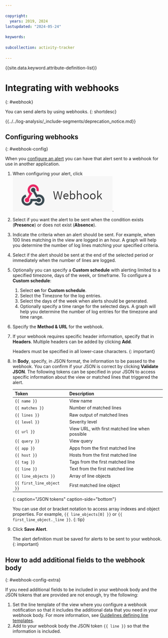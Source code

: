 ```yaml
---

copyright:
  years: 2019, 2024
lastupdated: "2024-05-24"

keywords:

subcollection: activity-tracker

---
```


{{site.data.keyword.attribute-definition-list}}


# Integrating with webhooks
{: #webhook}

You can send alerts by using webhooks.
{: shortdesc}


{{../../log-analysis/_include-segments/deprecation_notice.md}}

## Configuring webhooks
{: #webhook-config}

When you [configure an alert](/docs/activity-tracker?topic=activity-tracker-create_alert_ui) you can have that alert sent to a webhook for use in another application.

1. When configuring your alert, click ![Webhook icon](../images/webhook.png "Webhook icon").

2. Select if you want the alert to be sent when the condition exists (**Presence**) or does not exist (**Absence**).

3. Indicate the criteria when an alert should be sent.  For example, when 100 lines matching in the view are logged in an hour.  A graph will help you determine the number of log lines matching your specified criteria.

4. Select if the alert should be sent at the end of the selected period or immediately when the number of lines are logged.

5. Optionally you can specify a **Custom schedule** with alerting limited to a specified timezone, days of the week, or timeframe. To configure a **Custom schedule**:

    1. Select **on** for **Custom schedule**.
    2. Select the Timezone for the log entries.
    3. Select the days of the week when alerts should be generated.
    4. Optionally specify a time range for the selected days. A graph will help you determine the number of log entries for the timezone and time range.

6. Specify the **Method & URL** for the webhook.

7. If your webhook requires specific header information, specify that in **Headers**.  Multiple headers can be added by clicking **Add**.

    Headers must be specified in all lower-case characters.
    {: important}

8. In **Body**, specify, in JSON format, the information to be passed to the webhook. You can confirm if your JSON is correct by clicking **Validate JSON**.  The following tokens can be specified in your JSON to access specific information about the view or matched lines that triggered the alert.

    | Token | Description |
    | -------------- | -------------- |
    | `{{ name }}` | View name |
    | `{{ matches }}` | Number of matched lines |
    | `{{ lines }}` | Raw output of matched lines |
    | `{{ level }}` | Severity level |
    | `{{ url }}` | View URL, with first matched line when possible |
    | `{{ query }}` | View query |
    | `{{ app }}` | Apps from the first matched line |
    | `{{ host }}` | Hosts from the first matched line |
    | `{{ tag }}` | Tags from the first matched line |
    | `{{ line }}` | Text from the first matched line |
    | `{{ line_objects }}` | Array of line objects |
    | `{{ first_line_object }}` | First matched line object |
    {: caption="JSON tokens" caption-side="bottom"}

     You can use dot or bracket notation to access array indexes and object properties.  For example, `{{ line_objects[0] }}` or `{{ first_line_object._line }}`.
     {: tip}

9. Click **Save Alert**.

   The alert definition must be saved for alerts to be sent to your webhook.
   {: important}


## How to add additional fields to the webhook body
{: #webhook-config-extra}

If you need additional fields to be included in your webhook body and the JSON tokens that are provided are not enough, try the following:
1. Set the line template of the view where you configure a webhook notification so that it includes the additional data that you need in your webhook body. For more information, see [Guidelines defining line templates](/docs/activity-tracker?topic=activity-tracker-views#views_line).
2. Add to your webhook body the JSON token `{{ line }}` so that the information is included.
